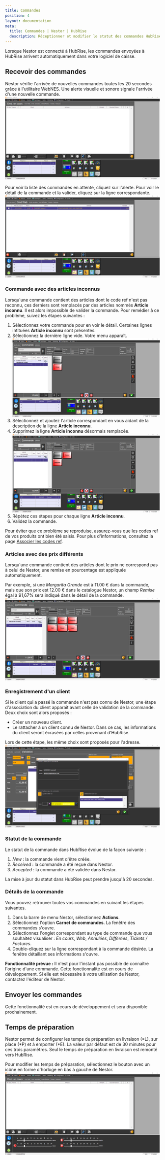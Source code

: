 ```yaml
---
title: Commandes
position: 4
layout: documentation
meta:
  title: Commandes | Nestor | HubRise
  description: Réceptionner et modifier le statut des commandes HubRise reçues dans Nestor. Connectez vos applications à HubRise avec facilité et synchronisez vos données.
---
```


Lorsque Nestor est connecté à HubRise, les commandes envoyées à HubRise arrivent automatiquement dans votre logiciel de caisse.

## Recevoir des commandes

Nestor vérifie l'arrivée de nouvelles commandes toutes les 20 secondes grâce à l'utilitaire WebNES. Une alerte visuelle et sonore signale l'arrivée d'une nouvelle commande.
![Commandes - Alerte commande web](../images/012-fr-nestor-alerte-commande.png)

Pour voir la liste des commandes en attente, cliquez sur l'alerte. Pour voir le détail de la commande et la valider, cliquez sur la ligne correspondante.
![Commandes - Commandes web](../images/013-fr-nestor-commandes-web.png)

### Commande avec des articles inconnus

Lorsqu'une commande contient des articles dont le code ref n'est pas reconnu, ces derniers sont remplacés par des articles nommés **Article inconnu**. Il est alors impossible de valider la commande. Pour remédier à ce problème, suivez les étapes suivantes :

1. Sélectionnez votre commande pour en voir le détail. Certaines lignes intituées **Article inconnu** sont présentes.
1. Sélectionnez la dernière ligne vide. Votre menu apparaît.
   ![Commandes - Article inconnu](../images/014-fr-nestor-commande-article-inconnu.png)
1. Sélectionnez et ajoutez l'article correspondant en vous aidant de la description de la ligne **Article inconnu**.
1. Supprimez la ligne **Article inconnu** désormais remplacée.
   ![Commandes - Commande sans article inconnu](../images/015-fr-nestor-commande-validable.png)
1. Répétez ces étapes pour chaque ligne **Article inconnu**.
1. Validez la commande.

Pour éviter que ce problème se reproduise, assurez-vous que les codes ref de vos produits ont bien été saisis. Pour plus d'informations, consultez la page [Associer les codes ref](/apps/nestor/associer-codes-ref).

### Articles avec des prix différents

Lorsqu'une commande contient des articles dont le prix ne correspond pas à celui de Nestor, une remise en pourcentage est appliquée automatiquement.

Par exemple, si une _Margarita Grande_ est à 11.00 € dans la commande, mais que son prix est 12.00 € dans le catalogue Nestor, un champ _Remise_ égal à 91,67% sera indiqué dans le détail de la commande.
![Commandes - Article avec remise](../images/018-fr-nestor-remise.png)

### Enregistrement d'un client

Si le client qui a passé la commande n'est pas connu de Nestor, une étape d'association du client apparaît avant celle de validation de la commande. Deux choix sont alors proposés :

- Créer un nouveau client.
- Le rattacher à un client connu de Nestor. Dans ce cas, les informations du client seront écrasées par celles provenant d'HubRise.

Lors de cette étape, les même choix sont proposés pour l'adresse.
![Commandes - Associer client et adresse](../images/016-fr-nestor-associer-client-adresse.png)

### Statut de la commande

Le statut de la commande dans HubRise évolue de la façon suivante :

1. _New_ : la commande vient d'être créée.
1. _Received_ : la commande a été reçue dans Nestor.
1. _Accepted_ : la commande a été validée dans Nestor.

La mise à jour du statut dans HubRise peut prendre jusqu'à 20 secondes.

### Détails de la commande

Vous pouvez retrouver toutes vos commandes en suivant les étapes suivantes.

1. Dans la barre de menu Nestor, sélectionnez **Actions**.
1. Sélectionnez l'option **Carnet de commandes**. La fenêtre des commandes s'ouvre.
1. Sélectionnez l'onglet correspondant au type de commande que vous souhaitez visualiser : _En cours_, _Web_, _Annulées_, _Différées_, _Tickets / Factures_.
1. Double-cliquez sur la ligne correspondant à la commande désirée. La fenêtre détaillant ses informations s'ouvre.

**Fonctionnalité prévue :** Il n'est pour l'instant pas possible de connaître l'origine d'une commande. Cette fonctionnalité est en cours de développement. Si elle est nécessaire à votre utilisation de Nestor, contactez l'éditeur de Nestor.

## Envoyer les commandes

Cette fonctionnalité est en cours de développement et sera disponible prochainement.

## Temps de préparation

Nestor permet de configurer les temps de préparation en livraison (*L), sur place (*P) et à emporter (\*E). La valeur par défaut est de 30 minutes pour ces trois paramètres. Seul le temps de préparation en livraison est remonté vers HubRise.

Pour modifier les temps de préparation, sélectionnez le bouton avec un icône en forme d'horloge en bas à gauche de Nestor.
![Commandes - Configurer temps de préparation](../images/017-fr-nestor-configurer-temps.png)
